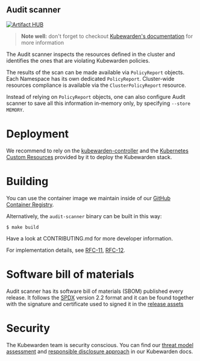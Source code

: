 ## Audit scanner

[![Artifact HUB](https://img.shields.io/endpoint?url=https://artifacthub.io/badge/repository/kubewarden-controller)](https://artifacthub.io/packages/helm/kubewarden/kubewarden-controller)
<!-- [![CII Best Practices](https://bestpractices.coreinfrastructure.org/projects/6626/badge)](https://bestpractices.coreinfrastructure.org/projects/6626) -->
<!-- [![FOSSA Status](https://app.fossa.com/api/projects/custom%2B25850%2Fgithub.com%2Fkubewarden%2Faudit-scanner.svg?type=shield)](https://app.fossa.com/projects/custom%2B25850%2Fgithub.com%2Fkubewarden%2Faudit-scanner?ref=badge_shield) -->

> **Note well:** don't forget to checkout [Kubewarden's documentation](https://docs.kubewarden.io)
> for more information

The Audit scanner inspects the resources defined in the cluster and
identifies the ones that are violating Kubewarden policies.

The results of the scan can be made available via `PolicyReport` objects. Each Namespace
has its own dedicated `PolicyReport`. Cluster-wide resources compliance is available via
the `ClusterPolicyReport` resource. 

Instead of relying on `PolicyReport` objects, one can also configure Audit scanner to
save all this information in-memory only, by specifying `--store MEMORY`.

# Deployment

We recommend to rely on the [kubewarden-controller](https://github.com/kubewarden/kubewarden-controller)
and the [Kubernetes Custom Resources](https://kubernetes.io/docs/concepts/extend-kubernetes/api-extension/custom-resources/)
provided by it to deploy the Kubewarden stack.

# Building

You can use the container image we maintain inside of our
[GitHub Container Registry](https://github.com/orgs/kubewarden/packages/container/package/audit-scanner).

Alternatively, the `audit-scanner` binary can be built in this way:

```shell
$ make build
```

Have a look at CONTRIBUTING.md for more developer information.

For implementation details, see [RFC-11](https://github.com/kubewarden/rfc/blob/main/rfc/0011-audit-checks.md), 
[RFC-12](https://github.com/kubewarden/rfc/blob/main/rfc/0012-policy-report.md).


# Software bill of materials

Audit scanner has its software bill of materials (SBOM) published every release.
It follows the [SPDX](https://spdx.dev/) version 2.2 format and it can be found
together with the signature and certificate used to signed it in the
[release assets](https://github.com/kubewarden/audit-scanner/releases)


# Security

The Kubewarden team is security conscious. You can find our [threat model
assessment](https://docs.kubewarden.io/security/threat-model) and
[responsible disclosure approach](https://docs.kubewarden.io/security/disclosure)
in our Kubewarden docs.
